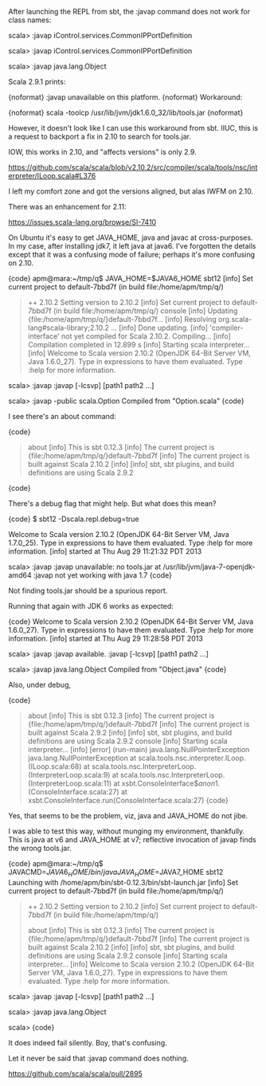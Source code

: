 After launching the REPL from sbt, the :javap command does not work for class names:

scala> :javap iControl.services.CommonIPPortDefinition

scala> :javap iControl.services.CommonIPPortDefinition

scala> :javap java.lang.Object


Scala 2.9.1 prints:

{noformat}
:javap unavailable on this platform.
{noformat}
Workaround: 

{noformat}
scala -toolcp /usr/lib/jvm/jdk1.6.0_32/lib/tools.jar
{noformat}

However, it doesn't look like I can use this workaround from sbt.
IIUC, this is a request to backport a fix in 2.10 to search for tools.jar.

IOW, this works in 2.10, and "affects versions" is only 2.9.

https://github.com/scala/scala/blob/v2.10.2/src/compiler/scala/tools/nsc/interpreter/ILoop.scala#L376

I left my comfort zone and got the versions aligned, but alas IWFM on 2.10.

There was an enhancement for 2.11:

https://issues.scala-lang.org/browse/SI-7410

On Ubuntu it's easy to get JAVA_HOME, java and javac at cross-purposes.  In my case, after installing jdk7, it left java at java6.  I've forgotten the details except that it was a confusing mode of failure; perhaps it's more confusing on 2.10.

{code}
apm@mara:~/tmp/q$ JAVA_HOME=$JAVA6_HOME sbt12
[info] Set current project to default-7bbd7f (in build file:/home/apm/tmp/q/)
> ++ 2.10.2
Setting version to 2.10.2
[info] Set current project to default-7bbd7f (in build file:/home/apm/tmp/q/)
> console
[info] Updating {file:/home/apm/tmp/q/}default-7bbd7f...
[info] Resolving org.scala-lang#scala-library;2.10.2 ...
[info] Done updating.
[info] 'compiler-interface' not yet compiled for Scala 2.10.2. Compiling...
[info]   Compilation completed in 12.899 s
[info] Starting scala interpreter...
[info] 
Welcome to Scala version 2.10.2 (OpenJDK 64-Bit Server VM, Java 1.6.0_27).
Type in expressions to have them evaluated.
Type :help for more information.

scala> :javap
:javap [-lcsvp] [path1 path2 ...]

scala> :javap -public scala.Option
Compiled from "Option.scala"
{code}

I see there's an about command:

{code}
> about
[info] This is sbt 0.12.3
[info] The current project is {file:/home/apm/tmp/q/}default-7bbd7f
[info] The current project is built against Scala 2.10.2
[info] 
[info] sbt, sbt plugins, and build definitions are using Scala 2.9.2
> 
{code}

There's a debug flag that might help.  But what does this mean?

{code}
$ sbt12 -Dscala.repl.debug=true

Welcome to Scala version 2.10.2 (OpenJDK 64-Bit Server VM, Java 1.7.0_25).
Type in expressions to have them evaluated.
Type :help for more information.
[info] started at Thu Aug 29 11:21:32 PDT 2013

scala> :javap
:javap unavailable: no tools.jar at /usr/lib/jvm/java-7-openjdk-amd64
:javap not yet working with java 1.7
{code}

Not finding tools.jar should be a spurious report.

Running that again with JDK 6 works as expected:

{code}
Welcome to Scala version 2.10.2 (OpenJDK 64-Bit Server VM, Java 1.6.0_27).
Type in expressions to have them evaluated.
Type :help for more information.
[info] started at Thu Aug 29 11:28:58 PDT 2013

scala> :javap
:javap available.
:javap [-lcsvp] [path1 path2 ...]

scala> :javap java.lang.Object
Compiled from "Object.java"
{code}

Also, under debug,

{code}
> about
[info] This is sbt 0.12.3
[info] The current project is {file:/home/apm/tmp/q/}default-7bbd7f
[info] The current project is built against Scala 2.9.2
[info] 
[info] sbt, sbt plugins, and build definitions are using Scala 2.9.2
> console
[info] Starting scala interpreter...
[info] 
[error] (run-main) java.lang.NullPointerException
java.lang.NullPointerException
	at scala.tools.nsc.interpreter.ILoop.<init>(ILoop.scala:68)
	at scala.tools.nsc.InterpreterLoop.<init>(InterpreterLoop.scala:9)
	at scala.tools.nsc.InterpreterLoop.<init>(InterpreterLoop.scala:11)
	at xsbt.ConsoleInterface$$anon$1.<init>(ConsoleInterface.scala:27)
	at xsbt.ConsoleInterface.run(ConsoleInterface.scala:27)
{code}


Yes, that seems to be the problem, viz, java and JAVA_HOME do not jibe.

I was able to test this way, without munging my environment, thankfully. This is java at v6 and JAVA_HOME at v7; reflective invocation of javap finds the wrong tools.jar.

{code}
apm@mara:~/tmp/q$ JAVACMD=$JAVA6_HOME/bin/java JAVA_HOME=$JAVA7_HOME sbt12 
Launching with /home/apm/bin/sbt-0.12.3/bin/sbt-launch.jar
[info] Set current project to default-7bbd7f (in build file:/home/apm/tmp/q/)
> 
> ++ 2.10.2
Setting version to 2.10.2
[info] Set current project to default-7bbd7f (in build file:/home/apm/tmp/q/)
> 
> about
[info] This is sbt 0.12.3
[info] The current project is {file:/home/apm/tmp/q/}default-7bbd7f
[info] The current project is built against Scala 2.10.2
[info] 
[info] sbt, sbt plugins, and build definitions are using Scala 2.9.2
> console
[info] Starting scala interpreter...
[info] 
Welcome to Scala version 2.10.2 (OpenJDK 64-Bit Server VM, Java 1.6.0_27).
Type in expressions to have them evaluated.
Type :help for more information.

scala> :javap
:javap [-lcsvp] [path1 path2 ...]

scala> :javap java.lang.Object

scala> 
{code}

It does indeed fail silently.  Boy, that's confusing.

Let it never be said that :javap command does nothing.

https://github.com/scala/scala/pull/2895
